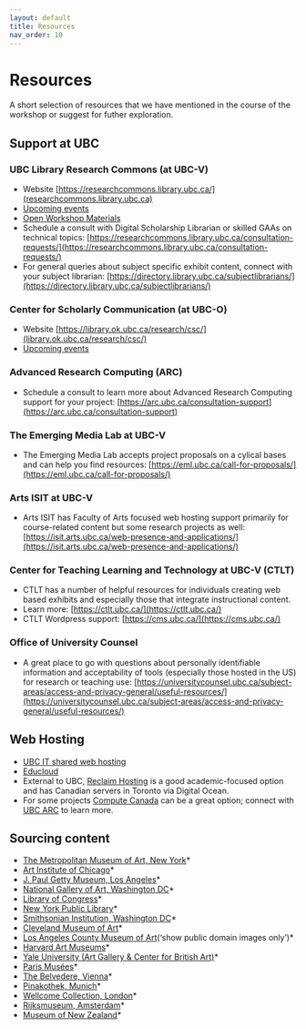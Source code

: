 ```yaml
---
layout: default
title: Resources
nav_order: 10
---
```

# Resources
A short selection of resources that we have mentioned in the course of the workshop or suggest for futher exploration.

## Support at UBC

### UBC Library Research Commons (at UBC-V)
* Website [https://researchcommons.library.ubc.ca/](researchcommons.library.ubc.ca)
* [Upcoming events](https://researchcommons.library.ubc.ca/events/)
* [Open Workshop Materials](https://ubc-library-rc.github.io/)
* Schedule a consult with Digital Scholarship Librarian or skilled GAAs on technical topics: [https://researchcommons.library.ubc.ca/consultation-requests/](https://researchcommons.library.ubc.ca/consultation-requests/)
* For general queries about subject specific exhibit content, connect with your subject librarian: [https://directory.library.ubc.ca/subjectlibrarians/](https://directory.library.ubc.ca/subjectlibrarians/)

### Center for Scholarly Communication (at UBC-O)
* Website [https://library.ok.ubc.ca/research/csc/](library.ok.ubc.ca/research/csc/)
* [Upcoming events](https://csc.ok.ubc.ca/workshops/)

### Advanced Research Computing (ARC)
* Schedule a consult to learn more about Advanced Research Computing support for your project: [https://arc.ubc.ca/consultation-support](https://arc.ubc.ca/consultation-support)

### The Emerging Media Lab at UBC-V
* The Emerging Media Lab accepts project proposals on a cylical bases and can help you find resources: [https://eml.ubc.ca/call-for-proposals/](https://eml.ubc.ca/call-for-proposals/)

### Arts ISIT at UBC-V
* Arts ISIT has Faculty of Arts focused web hosting support primarily for course-related content but some research projects as well: [https://isit.arts.ubc.ca/web-presence-and-applications/](https://isit.arts.ubc.ca/web-presence-and-applications/)

### Center for Teaching Learning and Technology at UBC-V (CTLT)
* CTLT has a number of helpful resources for individuals creating web based exhibits and especially those that integrate instructional content.
* Learn more: [https://ctlt.ubc.ca/](https://ctlt.ubc.ca/)
* CTLT Wordpress support: [https://cms.ubc.ca/](https://cms.ubc.ca/)

### Office of University Counsel
* A great place to go with questions about personally identifiable information and acceptability of tools (especially those hosted in the US) for research or teaching use: [https://universitycounsel.ubc.ca/subject-areas/access-and-privacy-general/useful-resources/](https://universitycounsel.ubc.ca/subject-areas/access-and-privacy-general/useful-resources/)

## Web Hosting
* [UBC IT shared web hosting](https://it.ubc.ca/services/web-servers-storage/shared-web-hosting)
* [Educloud](https://it.ubc.ca/services/web-servers-storage/educloud-server-service)
* External to UBC, [Reclaim Hosting](https://reclaimhosting.com/) is a good academic-focused option and has Canadian servers in Toronto via Digital Ocean.
* For some projects [Compute Canada](https://www.computecanada.ca/research-portal/national-services/compute-canada-cloud/) can be a great option; connect with [UBC ARC](https://arc.ubc.ca/about-arc/about-arc/contact-us) to learn more. 

## Sourcing content
* [The Metropolitan Museum of Art, New York](https://www.metmuseum.org/art/collection)* 
* [Art Institute of Chicago](https://www.artic.edu/collection)* 
* [J. Paul Getty Museum, Los Angeles](https://www.getty.edu/about/whatwedo/opencontent.html)* 
* [National Gallery of Art, Washington DC](https://www.nga.gov/collection/collection-search.html)* 
* [Library of Congress](http://www.loc.gov/pictures/)* 
* [New York Public Library](https://www.nypl.org/research/collections/digital-collections/public-domain)* 
* [Smithsonian Institution, Washington DC](https://www.si.edu/openaccess)* 
* [Cleveland Museum of Art](https://www.clevelandart.org/art/collections)* 
* [Los Angeles County Museum of Art](https://collections.lacma.org/)(‘show public domain images only’)* 
* [Harvard Art Museums](https://harvardartmuseums.org/collections)* 
* [Yale University (Art Gallery & Center for British Art)](https://artgallery.yale.edu/using-images)* 
* [Paris Musées](https://www.parismuseescollections.paris.fr/fr)* 
* [The Belvedere, Vienna](https://www.belvedere.at/en/open-content)* 
* [Pinakothek, Munich](https://www.sammlung.pinakothek.de/en/)* 
* [Wellcome Collection, London](https://wellcomecollection.org/works)* 
* [Rijksmuseum, Amsterdam](https://www.rijksmuseum.nl/en/research/image-requests)* 
* [Museum of New Zealand](https://collections.tepapa.govt.nz/)* 


